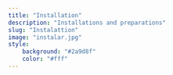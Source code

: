 ```yaml
---
title: "Installation"
description: "Installations and preparations"
slug: "Instalattion"
image: "instalar.jpg"
style:
    background: "#2a9d8f"
    color: "#fff"
---
```

